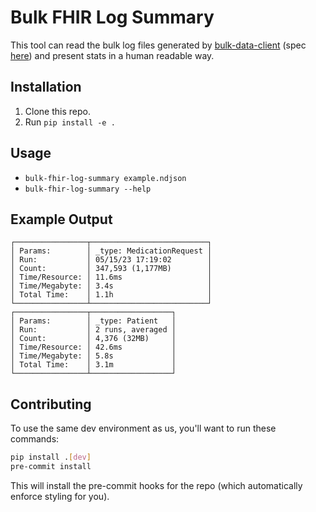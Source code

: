 # Bulk FHIR Log Summary

This tool can read the bulk log files generated by
[bulk-data-client](https://github.com/smart-on-fhir/bulk-data-client)
(spec [here](https://github.com/smart-on-fhir/bulk-data-client/wiki/Bulk-Data-Export-Log-Items))
and present stats in a human readable way.

## Installation

1. Clone this repo.
2. Run `pip install -e .`

## Usage

- `bulk-fhir-log-summary example.ndjson`
- `bulk-fhir-log-summary --help`

## Example Output

```
┌────────────────┬──────────────────────────┐
│ Params:        │ _type: MedicationRequest │
│ Run:           │ 05/15/23 17:19:02        │
│ Count:         │ 347,593 (1,177MB)        │
│ Time/Resource: │ 11.6ms                   │
│ Time/Megabyte: │ 3.4s                     │
│ Total Time:    │ 1.1h                     │
└────────────────┴──────────────────────────┘
┌────────────────┬──────────────────┐
│ Params:        │ _type: Patient   │
│ Run:           │ 2 runs, averaged │
│ Count:         │ 4,376 (32MB)     │
│ Time/Resource: │ 42.6ms           │
│ Time/Megabyte: │ 5.8s             │
│ Total Time:    │ 3.1m             │
└────────────────┴──────────────────┘
```

## Contributing

To use the same dev environment as us, you'll want to run these commands:
```sh
pip install .[dev]
pre-commit install
```

This will install the pre-commit hooks for the repo (which automatically enforce styling for you).
